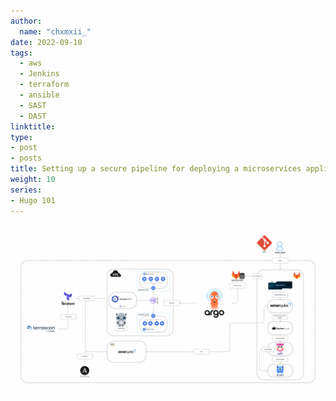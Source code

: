 ```yaml
---
author:
  name: "chxmxii_"
date: 2022-09-10
tags:
  - aws
  - Jenkins
  - terraform
  - ansible
  - SAST
  - DAST
linktitle: 
type:
- post
- posts
title: Setting up a secure pipeline for deploying a microservices application on AWS EKS.
weight: 10
series:
- Hugo 101
---
```

![](/files/devsecops.png)